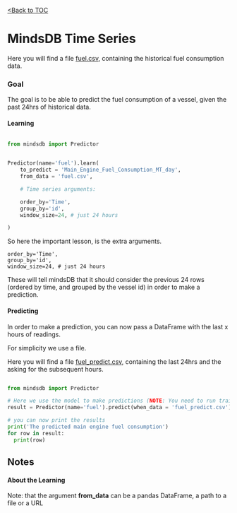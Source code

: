 [<Back to TOC](../README.md)
# MindsDB Time Series

Here you will find a file [fuel.csv](https://raw.githubusercontent.com/mindsdb/mindsdb/master/docs/examples/time_series/fuel.csv), containing the historical fuel consumption data.

### Goal
The goal is to be able to predict the fuel consumption of a vessel, given the past 24hrs of historical data.

#### Learning


```python

from mindsdb import Predictor


Predictor(name='fuel').learn(
    to_predict = 'Main_Engine_Fuel_Consumption_MT_day',
    from_data = 'fuel.csv',

    # Time series arguments:

    order_by='Time',
    group_by='id',
    window_size=24, # just 24 hours

)

```

So here the important lesson, is the extra arguments.



    order_by='Time',
    group_by='id',
    window_size=24, # just 24 hours


These will tell mindsDB that it should consider the previous 24 rows (ordered by time, and grouped by the vessel id) in order to make a prediction.

#### Predicting

In order to make a prediction, you can now pass a DataFrame with the last x hours of readings.

For simplicity we use a file.

Here you will find a file [fuel_predict.csv](https://raw.githubusercontent.com/mindsdb/mindsdb/master/docs/examples/time_series/fuel_predict.csv), containing the last 24hrs and the asking for the subsequent hours.


```python

from mindsdb import Predictor

# Here we use the model to make predictions (NOTE: You need to run train.py first)
result = Predictor(name='fuel').predict(when_data = 'fuel_predict.csv')

# you can now print the results
print('The predicted main engine fuel consumption')
for row in result:
  print(row)


```

## Notes

#### About the Learning

Note: that the argument **from_data** can be a pandas DataFrame, a path to a file or a URL
